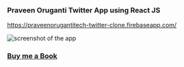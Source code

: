 ### Praveen Oruganti  Twitter  App using React JS
https://praveenorugantitech-twitter-clone.firebaseapp.com/

![screenshot of the app](https://raw.githubusercontent.com/praveenorugantitech/praveenorugantitech-reactjs/master/0_Projects/praveenorugantitech-twitter-app/src/images/screenshot.PNG "Twitter App")

### [Buy me a Book](https://bit.ly/388sUbE)


